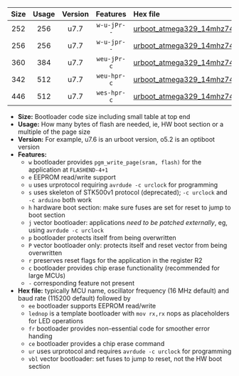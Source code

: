 |Size|Usage|Version|Features|Hex file|
|:-:|:-:|:-:|:-:|:--|
|252|256|u7.7|`w-u-jPr--`|[urboot_atmega329_14mhz7456_115200bps_lednop_ur_vbl.hex](https://raw.githubusercontent.com/stefanrueger/urboot.hex/main/mcus/atmega329/fcpu_14mhz7456/115200_bps/urboot_atmega329_14mhz7456_115200bps_lednop_ur_vbl.hex)|
|256|256|u7.7|`w-u-jpr--`|[urboot_atmega329_14mhz7456_115200bps_lednop_fr_ur_vbl.hex](https://raw.githubusercontent.com/stefanrueger/urboot.hex/main/mcus/atmega329/fcpu_14mhz7456/115200_bps/urboot_atmega329_14mhz7456_115200bps_lednop_fr_ur_vbl.hex)|
|360|384|u7.7|`weu-jPr-c`|[urboot_atmega329_14mhz7456_115200bps_ee_lednop_fr_ce_ur_vbl.hex](https://raw.githubusercontent.com/stefanrueger/urboot.hex/main/mcus/atmega329/fcpu_14mhz7456/115200_bps/urboot_atmega329_14mhz7456_115200bps_ee_lednop_fr_ce_ur_vbl.hex)|
|342|512|u7.7|`weu-hpr-c`|[urboot_atmega329_14mhz7456_115200bps_ee_lednop_fr_ce_ur.hex](https://raw.githubusercontent.com/stefanrueger/urboot.hex/main/mcus/atmega329/fcpu_14mhz7456/115200_bps/urboot_atmega329_14mhz7456_115200bps_ee_lednop_fr_ce_ur.hex)|
|446|512|u7.7|`wes-hpr-c`|[urboot_atmega329_14mhz7456_115200bps_ee_lednop_fr_ce.hex](https://raw.githubusercontent.com/stefanrueger/urboot.hex/main/mcus/atmega329/fcpu_14mhz7456/115200_bps/urboot_atmega329_14mhz7456_115200bps_ee_lednop_fr_ce.hex)|

- **Size:** Bootloader code size including small table at top end
- **Usage:** How many bytes of flash are needed, ie, HW boot section or a multiple of the page size
- **Version:** For example, u7.6 is an urboot version, o5.2 is an optiboot version
- **Features:**
  + `w` bootloader provides `pgm_write_page(sram, flash)` for the application at `FLASHEND-4+1`
  + `e` EEPROM read/write support
  + `u` uses urprotocol requiring `avrdude -c urclock` for programming
  + `s` uses skeleton of STK500v1 protocol (deprecated); `-c urclock` and `-c arduino` both work
  + `h` hardware boot section: make sure fuses are set for reset to jump to boot section
  + `j` vector bootloader: applications *need to be patched externally*, eg, using `avrdude -c urclock`
  + `p` bootloader protects itself from being overwritten
  + `P` vector bootloader only: protects itself and reset vector from being overwritten
  + `r` preserves reset flags for the application in the register R2
  + `c` bootloader provides chip erase functionality (recommended for large MCUs)
  + `-` corresponding feature not present
- **Hex file:** typically MCU name, oscillator frequency (16 MHz default) and baud rate (115200 default) followed by
  + `ee` bootloader supports EEPROM read/write
  + `lednop` is a template bootloader with `mov rx,rx` nops as placeholders for LED operations
  + `fr` bootloader provides non-essential code for smoother error handing
  + `ce` bootloader provides a chip erase command
  + `ur` uses urprotocol and requires `avrdude -c urclock` for programming
  + `vbl` vector bootloader: set fuses to jump to reset, not the HW boot section
